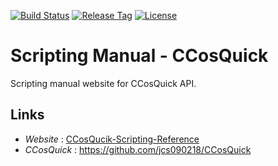 [![Build Status](https://travis-ci.com/jcs090218/Scripting-Manual-CCosQuick.svg?branch=master)](https://travis-ci.com/jcs090218/Scripting-Manual-CCosQuick)
[![Release Tag](https://img.shields.io/github/tag/jcs090218/Scripting-Manual-CCosQuick.svg?label=release)](https://github.com/jcs090218/Scripting-Manual-CCosQuick/releases/latest)
[![License](https://img.shields.io/badge/License-Apache%202.0-blue.svg)](https://opensource.org/licenses/Apache-2.0)


# Scripting Manual - CCosQuick

Scripting manual website for CCosQuick API. 


## Links

* *Website* : <a href="http://www.jcs-profile.com:3005">CCosQucik-Scripting-Reference</a>
* *CCosQuick* : https://github.com/jcs090218/CCosQuick
